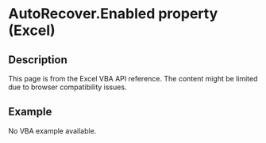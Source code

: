 # AutoRecover.Enabled property (Excel)

## Description
This page is from the Excel VBA API reference. The content might be limited due to browser compatibility issues.

## Example
No VBA example available.
